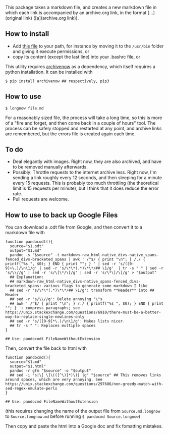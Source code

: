 This package takes a markdown file, and creates a new markdown file in which each link is accompanied by an archive.org link, in the format [...](original link) ([a](archive.org link)).

## How to install
- Add [this file](https://github.com/NunoSempere/longNowForMd/blob/master/longnowformd.sh) to your path, for instance by moving it to the `/usr/bin` folder and giving it execute permissions, or
- copy its content (except the last line) into your .bashrc file, or

This utility requires [archivenow](https://github.com/oduwsdl/archivenow) as a dependency, which itself requires a python installation. It can be installed with

```
$ pip install archivenow ## respectively, pip3
```

## How to use

```
$ longnow file.md
```

For a reasonably sized file, the process will take a long time, so this is more of a "fire and forget, and then come back in a couple of hours" tool. The process can be safely stopped and restarted at any point, and archive links are remembered, but the errors file is created again each time.

## To do
- Deal elegantly with images. Right now, they are also archived, and have to be removed manually afterwards.
- Possibly: Throttle requests to the internet archive less. Right now, I'm sending a link roughly every 12 seconds, and then sleeping for a minute every 15 requests. This is probably too much throttling (the theoretical limit is 15 requests per minute), but I think that it does reduce the error rate. 
- Pull requests are welcome.

## How to use to back up Google Files

You can download a .odt file from Google, and then convert it to a markdown file with 

```
function pandocodt(){
  source="$1.odt"
  output="$1.md"
  pandoc -s "$source" -t markdown-raw_html-native_divs-native_spans-fenced_divs-bracketed_spans | awk ' /^$/ { print "\n"; } /./ { printf("%s ", $0); } END { print ""; } ' | sed -r 's/([0-9]+\.)/\n\1/g' | sed -r 's/\*\*(.*)\*\*/## \1/g'  | tr -s " " | sed -r 's/\\//g' | sed -r 's/\[\*/\[/g' | sed -r 's/\*\]/\]/g' > "$output"
  ## Explanation: 
  ## markdown-raw_html-native_divs-native_spans-fenced_divs-bracketed_spans: various flags to generate some markdown I like
  ## sed -r 's/\*\*(.*)\*\*/## \1/g': transform **Header** into ## Header
  ## sed -r 's/\\//g': Delete annoying "\"s
  ## awk ' /^$/ { print "\n"; } /./ { printf("%s ", $0); } END { print ""; } ': compress paragraphs; see https://unix.stackexchange.com/questions/6910/there-must-be-a-better-way-to-replace-single-newlines-only
  ## sed -r 's/([0-9]*\.)/\n\1/g': Makes lists nicer.
  ## tr -s " ": Replaces multiple spaces
}

## Use: pandocodt FileNameWithoutExtension
```

Then, convert the file back to html with 

```
function pandocmd(){
  source="$1.md"
  output="$1.html"
  pandoc -r gfm "$source" -o "$output"
  ## sed -i 's|\[ \]\(([^\)]*)\)| |g' "$source" ## This removes links around spaces, which are very annoying. See https://unix.stackexchange.com/questions/297686/non-greedy-match-with-sed-regex-emulate-perls
}

## Use: pandocmd FileNameWithoutExtension
```

(this requires changing the name of the output file from `Source.md.longnow` to `Source.longnow.md` before running `$ pandocmd Source.longnow`)

Then copy and paste the html into a Google doc and fix fomatting mistakes.
